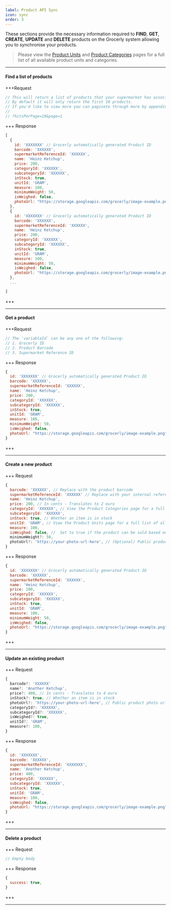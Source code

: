```yaml
---
label: Product API Sync
icon: sync
order: 3
---
```


These sections provide the necessary information required to **FIND**, **GET**, **CREATE**, **UPDATE** and **DELETE** products on the Grocerly system allowing you to synchronise your products.

> Please view the [Product Units](units.md) and [Product Categories](categories.md) pages for a full list of all available product units and categories.

---

#### Find a list of products

+++Request

```js [!badge variant="primary" text="POST"] /supermarket/products
// This will return a list of products that your supermarket has associated to the Grocerly app.
// By default it will only return the first 10 products.
// If you'd like to view more you can paginate through more by appending the url with the following query string
//
// ?hitsPerPage=10&page=1
```

+++ Response

```js
[
  {
    id: 'XXXXXXX' // Grocerly automatically generated Product ID
    barcode: 'XXXXXX',
    supermarketReferenceId: 'XXXXXX',
    name: 'Heinz Ketchup',
    price: 200,
    categoryId: 'XXXXXX',
    subcategoryId: 'XXXXXX',
    inStock: true,
    unitId: 'GRAM',
    measure: 100,
    minimumWeight: 50,
    isWeighed: false,
    photoUrl: "https://storage.googleapis.com/grocerly/image-example.png",
  },
  {
    id: 'XXXXXXX' // Grocerly automatically generated Product ID
    barcode: 'XXXXXX',
    supermarketReferenceId: 'XXXXXX',
    name: 'Heinz Ketchup',
    price: 200,
    categoryId: 'XXXXXX',
    subcategoryId: 'XXXXXX',
    inStock: true,
    unitId: 'GRAM',
    measure: 100,
    minimumWeight: 50,
    isWeighed: false,
    photoUrl: "https://storage.googleapis.com/grocerly/image-example.png",
  },
  ...

]
```

+++

---

#### Get a product

+++Request

```js [!badge variant="primary" text="POST"] /supermarket/products/$variableId
// The `variableId` can be any one of the following:
// 1. Grocerly ID
// 2. Product Barcode
// 3. Supermarket Reference ID
```

+++ Response

```js
{
  id: 'XXXXXXX' // Grocerly automatically generated Product ID
  barcode: 'XXXXXX',
  supermarketReferenceId: 'XXXXXX',
  name: 'Heinz Ketchup',
  price: 200,
  categoryId: 'XXXXXX',
  subcategoryId: 'XXXXXX',
  inStock: true,
  unitId: 'GRAM',
  measure: 100,
  minimumWeight: 50,
  isWeighed: false,
  photoUrl: "https://storage.googleapis.com/grocerly/image-example.png",
}
```

+++

---

#### Create a new product

+++ Request

```js [!badge variant="primary" text="POST"] /supermarket/products
{
  barcode: 'XXXXXX', // Replace with the product barcode
  supermarketReferenceId: 'XXXXXX' // Replace with your internal reference ID for this product
  name: 'Heinz Ketchup',
  price: 200, // In cents - Translates to 2 euro
  categoryId: 'XXXXXX', // View the Product Categories page for a full list of all possible categories
  subcategoryId: 'XXXXXX',
  inStock: true, // Whether an item is in stock
  unitId: 'GRAM', // View the Product Units page for a full list of all possible units
  measure: 100,
  isWeighed: false, //  Set to true if the product can be sold based on weight
  minimumWeight?: 50,
  photoUrl?: 'https://your-photo-url-here', // (Optional) Public product photo url
}
```

+++ Response

```js
{
  id: 'XXXXXXX' // Grocerly automatically generated Product ID
  barcode: 'XXXXXX',
  supermarketReferenceId: 'XXXXXX',
  name: 'Heinz Ketchup',
  price: 200,
  categoryId: 'XXXXXX',
  subcategoryId: 'XXXXXX',
  inStock: true,
  unitId: 'GRAM',
  measure: 100,
  minimumWeight: 50,
  isWeighed: false,
  photoUrl: "https://storage.googleapis.com/grocerly/image-example.png",
}
```

+++

---

#### Update an existing product

+++ Request

```js [!badge variant="warning" text="PUT"] /supermarket/product/:ID:REFERENCE_ID:BARCODE:
{
  barcode?: 'XXXXXX'
  name?: 'Another Ketchup',
  price?: 400, // In cents - Translates to 4 euro
  inStock?: true, // Whether an item is in stock
  photoUrl?: 'https://your-photo-url-here', // Public product photo url
  categoryId?: 'XXXXXX',
  subcategoryId?: 'XXXXXX',
  isWeighed?: true,
  unitId?: 'GRAM',
  measure?: 100,
}
```

+++ Response

```js
{
  id: 'XXXXXXX',
  barcode: 'XXXXXX',
  supermarketReferenceId: 'XXXXXXX',
  name: 'Another Ketchup',
  price: 400,
  categoryId: 'XXXXXX',
  subcategoryId: 'XXXXXX',
  inStock: true,
  unitId: 'GRAM',
  measure: 100,
  isWeighed: false,
  photoUrl: "https://storage.googleapis.com/grocerly/image-example.png",
}
```

+++

---

#### Delete a product

+++ Request

```js [!badge variant="danger" text="DELETE"] /supermarket/products/:ID:REFERENCE_ID:BARCODE:
// Empty body
```

+++ Response

```js
{
  success: true,
}
```

+++

---
